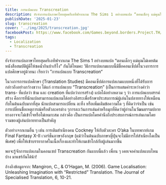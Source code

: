 ```yaml
---
title: การแปลแบบ Transcreation
description: ยังจำการแปลภาษาไทยสุดครีเอทีฟจากเกม The Sims 1 อย่างบทแปล “ตอนเด็กๆ แม่คุณไม่เคยต้มหนังสือสมบัติผู้ดีให้ซดน้ำกินบ้างรึไง” กันได้ไหมคะ วิธีการแปลเกมแบบนี้มีชื่อคอนเซ็ปต์ในวงการการแปลศึกษาอยู่ด้วยนะ เรียกว่า ”การแปลแบบ Transcreation“
publishDate: '2025-01-23'
slug: transcreation
cover: '../img/2025/transcreation.jpg'
facebookPost: https://www.facebook.com/Games.beyond.borders.Project.TH/posts/pfbid02uz3FvCrKbwK2CiBmcDXUKUsodkmQpQVFaXSoGCxHeiY4Ap8ZWLRaxZui97h8qz2cl
tags:
  - Localization
  - Transcreation
---
```


ยังจำการแปลภาษาไทยสุดครีเอทีฟจากเกม The Sims 1 อย่างบทแปล “ตอนเด็กๆ แม่คุณไม่เคยต้มหนังสือสมบัติผู้ดีให้ซดน้ำกินบ้างรึไง” กันได้ไหมคะ วิธีการแปลเกมแบบนี้มีชื่อคอนเซ็ปต์ในวงการการแปลศึกษาอยู่ด้วยนะ เรียกว่า ”การแปลแบบ Transcreation“

ในวงการการแปลศึกษา (Translation Studies) มีคอนเซ็ปต์การแปลเกมแบบหนึ่งที่ได้รับการกล่าวถึงอย่างกว้างขวาง ได้แก่ การแปลแบบ “Transcreation” (เป็นการผสมคำระหว่างคำว่า trans- ที่แปลว่า ข้าม และ creation ที่แปลว่าการสร้าง) แปลได้อย่างหลวม ๆ ว่า การแปลแบบสรรค์สร้าง คือการที่นักแปลสามารถแปลเกมได้อย่างอิสระเพื่อรักษาประสบการณ์ผู้เล่นในปลายทางให้เหมือนกับในต้นฉบับมากที่สุด นักแปลสามารถเปลี่ยน ละทิ้ง หรือเพิ่มเติมข้อความใด ๆ ที่คิดว่าจำเป็น เช่น การเปลี่ยนชื่อเหตุการณ์หรือตัวละครต่าง ๆการละเว้นการเล่นคำหรือมุกที่คิดว่าผู้อ่านในวัฒนธรรมปลายทางอาจจะไม่เข้าใจหรือไม่เหมาะสม กล่าวคือ เป็นการแปลโดยคำนึงถึงประสบการณ์การเล่นเกมโดยรวมของผู้เล่นปลายทางเป็นสำคัญ

ตัวอย่างจากเกมอื่น ๆ เช่น การเติมสำเนียงคน Cockney ให้กับตัวละคร O’aka ในบทพากย์เกม Final Fantasy X-II เวอร์ชั่นภาษาอังกฤษ (แม้ว่าในต้นฉบับภาษาญี่ปุ่นจะไม่มีการใส่สำเนียงใดเป็นพิเศษ) เพื่อให้เข้าบรรยากาศในเนื้อเรื่องและทำให้เกมเข้าใกล้กับผู้เล่นมากขึ้น

พอจะรู้จักการแปลเกมในคอนเซป Transcreation กันแบบนี้แล้ว เพื่อน ๆ เคยเจอคำแปลแบบไหนบ้าง มาแชร์กันได้น้า!

อ้างอิงข้อมูลจาก: Mangiron, C., & O’Hagan, M. (2006). Game Localisation: Unleashing Imagination with “Restricted” Translation. The Journal of Specialised Translation, 6, 10-21.
